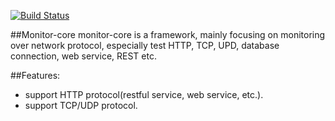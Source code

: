 [![Build Status](https://travis-ci.org/wenhao/monitor-core.png?branch=master)](https://travis-ci.org/wenhao/monitor-core)

##Monitor-core
monitor-core is a framework, mainly focusing on monitoring over network protocol, especially test HTTP, TCP,
UPD, database connection, web service, REST etc.

##Features:
* support HTTP protocol(restful service, web service, etc.).
* support TCP/UDP protocol.

